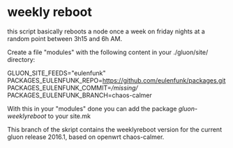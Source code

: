 weekly reboot
=============

this script basically reboots a node once a week on friday nights at a random point between 3h15 and 6h AM. 

Create a file "modules" with the following content in your ./gluon/site/ directory:

GLUON_SITE_FEEDS="eulenfunk"<br>
PACKAGES_EULENFUNK_REPO=https://github.com/eulenfunk/packages.git<br>
PACKAGES_EULENFUNK_COMMIT=*/missing/*<br>
PACKAGES_EULENFUNK_BRANCH=chaos-calmer<br>

With this in your "modules" done you can add the package *gluon-weeklyreboot* to your site.mk

This branch of the skript contains the weeklyreboot version for the current gluon release 2016.1, based on openwrt chaos-calmer.
